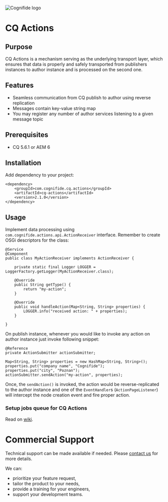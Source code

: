 ![Cognifide logo](http://cognifide.com/~/media/wireframe/int/images/cognifide_logo.png)

# CQ Actions

## Purpose

CQ Actions is a mechanism serving as the underlying transport layer, which ensures that data is properly and safely transported from publishers instances to author instance and is processed on the second one. 

## Features

* Seamless communication from CQ publish to author using reverse replication
* Messages contain key-value string map
* You may register any number of author services listening to a given message topic

## Prerequisites

* CQ 5.6.1 or AEM 6

## Installation

Add dependency to your project:

    <dependency>
        <groupId>com.cognifide.cq.actions</groupId>
        <artifactId>cq-actions</artifactId>
        <version>2.1.0</version>
    </dependency>

## Usage

Implement data processing using `com.cognifide.actions.api.ActionReceiver` interface. Remember to create OSGi descriptors for the class:

    @Service
    @Component
    public class MyActionReceiver implements ActionReceiver {
    
        private static final Logger LOGGER = LoggerFactory.getLogger(MyActionReceiver.class);
    
        @Override
        public String getType() {
            return "my-action";
        }
    
        @Override
        public void handleAction(Map<String, String> properties) {
            LOGGER.info("received action: " + properties);
        }
    
    }

On publish instance, whenever you would like to invoke any action on author instance just invoke following snippet:

    @Reference
    private ActionSubmitter actionSubmitter;
    
    Map<String, String> properties = new HashMap<String, String>();
    properties.put("company name", "Cognifide");
    properties.put("city", "Poznan");
    actionSubmitter.sendAction("my-action", properties);

Once, the `sendAction()` is invoked, the action would be reverse-replicated to the author instance and one of the `EventHandler`s (`ActionPageListener`) will intercept the node creation event and fire proper action.

### Setup jobs queue for CQ Actions

Read on [wiki](https://github.com/Cognifide/CQ-Actions/wiki/Setup-Jobs-Queue-for-CQ-Actions).

# Commercial Support

Technical support can be made available if needed. Please [contact us](http://www.cognifide.com/contact/) for more details.

We can:

* prioritize your feature request,
* tailor the product to your needs,
* provide a training for your engineers,
* support your development teams.